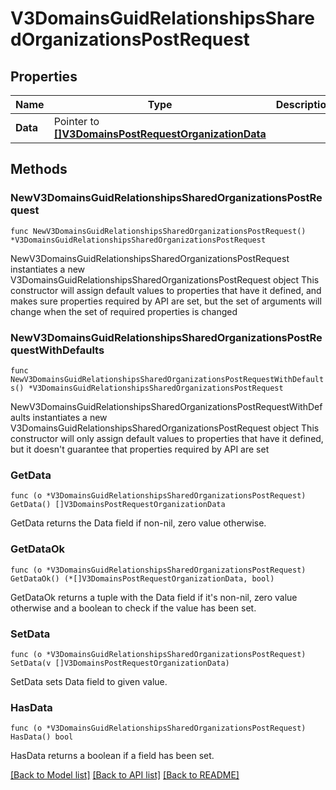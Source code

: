 # V3DomainsGuidRelationshipsSharedOrganizationsPostRequest

## Properties

Name | Type | Description | Notes
------------ | ------------- | ------------- | -------------
**Data** | Pointer to [**[]V3DomainsPostRequestOrganizationData**](V3DomainsPostRequestOrganizationData.md) |  | [optional] 

## Methods

### NewV3DomainsGuidRelationshipsSharedOrganizationsPostRequest

`func NewV3DomainsGuidRelationshipsSharedOrganizationsPostRequest() *V3DomainsGuidRelationshipsSharedOrganizationsPostRequest`

NewV3DomainsGuidRelationshipsSharedOrganizationsPostRequest instantiates a new V3DomainsGuidRelationshipsSharedOrganizationsPostRequest object
This constructor will assign default values to properties that have it defined,
and makes sure properties required by API are set, but the set of arguments
will change when the set of required properties is changed

### NewV3DomainsGuidRelationshipsSharedOrganizationsPostRequestWithDefaults

`func NewV3DomainsGuidRelationshipsSharedOrganizationsPostRequestWithDefaults() *V3DomainsGuidRelationshipsSharedOrganizationsPostRequest`

NewV3DomainsGuidRelationshipsSharedOrganizationsPostRequestWithDefaults instantiates a new V3DomainsGuidRelationshipsSharedOrganizationsPostRequest object
This constructor will only assign default values to properties that have it defined,
but it doesn't guarantee that properties required by API are set

### GetData

`func (o *V3DomainsGuidRelationshipsSharedOrganizationsPostRequest) GetData() []V3DomainsPostRequestOrganizationData`

GetData returns the Data field if non-nil, zero value otherwise.

### GetDataOk

`func (o *V3DomainsGuidRelationshipsSharedOrganizationsPostRequest) GetDataOk() (*[]V3DomainsPostRequestOrganizationData, bool)`

GetDataOk returns a tuple with the Data field if it's non-nil, zero value otherwise
and a boolean to check if the value has been set.

### SetData

`func (o *V3DomainsGuidRelationshipsSharedOrganizationsPostRequest) SetData(v []V3DomainsPostRequestOrganizationData)`

SetData sets Data field to given value.

### HasData

`func (o *V3DomainsGuidRelationshipsSharedOrganizationsPostRequest) HasData() bool`

HasData returns a boolean if a field has been set.


[[Back to Model list]](../README.md#documentation-for-models) [[Back to API list]](../README.md#documentation-for-api-endpoints) [[Back to README]](../README.md)


